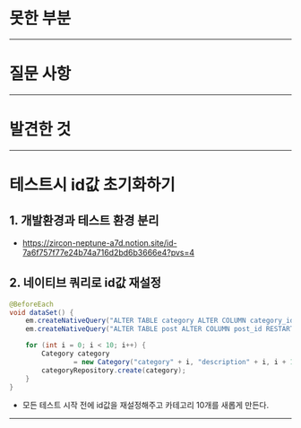 # 못한 부분

---

# 질문 사항


---

# 발견한 것

---
# 테스트시 id값 초기화하기

## 1. 개발환경과 테스트 환경 분리
- https://zircon-neptune-a7d.notion.site/id-7a6f757f77e24b74a716d2bd6b3666e4?pvs=4

## 2. 네이티브 쿼리로 id값 재설정
```java
@BeforeEach
void dataSet() {
    em.createNativeQuery("ALTER TABLE category ALTER COLUMN category_id RESTART WITH 1").executeUpdate();
    em.createNativeQuery("ALTER TABLE post ALTER COLUMN post_id RESTART WITH 1").executeUpdate();

    for (int i = 0; i < 10; i++) {
        Category category
                = new Category("category" + i, "description" + i, i + 1, ActiveStatus.ACTIVE);
        categoryRepository.create(category);
    }
}
```
- 모든 테스트 시작 전에 id값을 재설정해주고 카테고리 10개를 새롭게 만든다.

---
